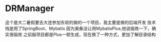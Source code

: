 # DRManager
这个是大二暑假要去大连参加东软的做的一个项目，我主要是做的后端开发
技术栈是用了SpringBoot、Mybatis
因为昊桑没让用MybatisPlus,他说锻炼一下，确实很锻炼
之前敲项目都是Plus一顿生成，现在换了一种方式，更加了解目录结构
